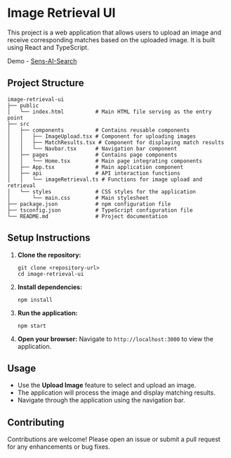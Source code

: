 # Image Retrieval UI

This project is a web application that allows users to upload an image and receive corresponding matches based on the uploaded image. It is built using React and TypeScript.

Demo - [Sens-AI-Search](https://pashasde.github.io/sens-AI-search/)
## Project Structure

```
image-retrieval-ui
├── public
│   └── index.html          # Main HTML file serving as the entry point
├── src
│   ├── components          # Contains reusable components
│   │   ├── ImageUpload.tsx # Component for uploading images
│   │   ├── MatchResults.tsx # Component for displaying match results
│   │   └── Navbar.tsx      # Navigation bar component
│   ├── pages               # Contains page components
│   │   └── Home.tsx        # Main page integrating components
│   ├── App.tsx             # Main application component
│   ├── api                 # API interaction functions
│   │   └── imageRetrieval.ts # Functions for image upload and retrieval
│   └── styles              # CSS styles for the application
│       └── main.css        # Main stylesheet
├── package.json            # npm configuration file
├── tsconfig.json           # TypeScript configuration file
└── README.md               # Project documentation
```

## Setup Instructions

1. **Clone the repository:**
   ```
   git clone <repository-url>
   cd image-retrieval-ui
   ```

2. **Install dependencies:**
   ```
   npm install
   ```

3. **Run the application:**
   ```
   npm start
   ```

4. **Open your browser:**
   Navigate to `http://localhost:3000` to view the application.

## Usage

- Use the **Upload Image** feature to select and upload an image.
- The application will process the image and display matching results.
- Navigate through the application using the navigation bar.

## Contributing

Contributions are welcome! Please open an issue or submit a pull request for any enhancements or bug fixes.
